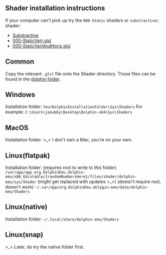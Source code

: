 Shader installation instructions
---
If your computer can't pick up try the `000-Static` shaders or `substractive\` shader:
* [Substractive](Dolphin/Subtractive)
* [000-StaticVert.glsl](Dolphin/000-StaticVert.glsl)
* [000-StaticVertAndHoriz.glsl](Dolphin/000-StaticVertAndHoriz.glsl)

Common
---
Copy the relevant `.glsl` file onto the Shader directory.
Those files can be found in the [dolphin folder](Dolphin/).


Windows
---
Installation folder:
`YourDolphinInstallationFolder\Sys\Shaders`
For example:
`C:\Users\jakubby\Desktop\Dolphin-x64\Sys\Shaders`

MacOS
---
Installation folder:
\>\_\< I don't own a Mac, you're on your own.


Linux(flatpak)
---
Installation folder:
(requires root to write to this folder) `/var/app/app.org.DolphinEmu.dolphin-emu/x86_64/stable/{randomNumbersHere}/files/shader/dolphin-emu/sys/Shader` (might get replaced with updates \>\_\<)
(doesn't require root, doesn't work) `~/.var/app/org.DolphinEmu.dolpgin-emu/data/dolphin-emu/Shaders`

Linux(native)
---
Installation folder:
`~/.local/share/dolphin-emu/Shaders`

Linux(snap)
---
\>\_\< Later, do try the native folder first.


